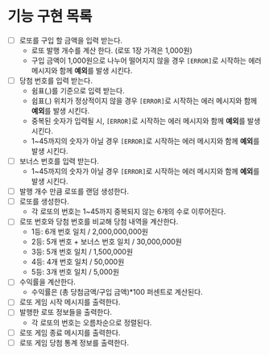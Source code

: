 # 기능 구현 목록
- [ ] 로또를 구입 할 금액을 입력 받는다.
  - 로또 발행 개수를 계산 한다. (로또 1장 가격은 1,000원)
  - 구입 금액이 1,000원으로 나누어 떨어지지 않을 경우 `[ERROR]`로 시작하는 에러 메시지와 함께 **예외**를 발생 시킨다.
- [ ] 당첨 번호를 입력 받는다.
  - 쉼표(,)를 기준으로 입력 받는다.
  - 쉽표(,) 위치가 정상적이지 않을 경우 `[ERROR]`로 시작하는 에러 메시지와 함께 **예외**를 발생 시킨다.
  - 중복된 숫자가 입력될 시, `[ERROR]`로 시작하는 에러 메시지와 함께 **예외**를 발생 시킨다.
  - 1~45까지의 숫자가 아닐 경우 `[ERROR]`로 시작하는 에러 메시지와 함께 **예외**를 발생 시킨다.
- [ ] 보너스 번호를 입력 받는다.
  - 1~45까지의 숫자가 아닐 경우 `[ERROR]`로 시작하는 에러 메시지와 함께 **예외**를 발생 시킨다.
- [ ] 발행 개수 만큼 로또를 랜덤 생성한다.
- [ ] 로또를 생성한다.
  - 각 로또의 번호는 1~45까지 중복되지 않는 6개의 수로 이루어진다.
- [ ] 로또 번호와 당첨 번호를 비교해 당첨 내역을 계산한다.
  - 1등: 6개 번호 일치 / 2,000,000,000원
  - 2등: 5개 번호 + 보너스 번호 일치 / 30,000,000원
  - 3등: 5개 번호 일치 / 1,500,000원
  - 4등: 4개 번호 일치 / 50,000원
  - 5등: 3개 번호 일치 / 5,000원
- [ ] 수익률을 계산한다.
  - 수익률은 (총 당첨금액/구입 금액)*100 퍼센트로 계산된다.
- [ ] 로또 게임 시작 메시지를 출력한다.
- [ ] 발행한 로또 정보들을 출력한다.
  - 각 로또의 번호는 오름차순으로 정렬된다.
- [ ] 로또 게임 종료 메시지를 출력한다.
- [ ] 로또 게임 당첨 통계 정보를 출력한다.